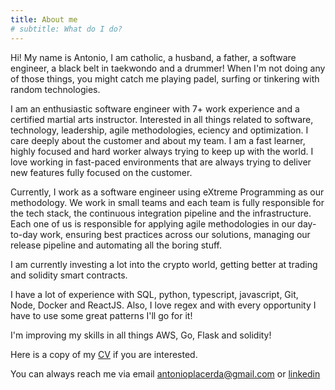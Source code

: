 ```yaml
---
title: About me
# subtitle: What do I do?
---
```


Hi! My name is Antonio, I am catholic, a husband, a father, a software engineer, a black belt in taekwondo and a drummer!
When I'm not doing any of those things, you might catch me playing padel, surfing or tinkering with random technologies.

I am an enthusiastic software engineer with 7+ work experience and a certified martial arts instructor. Interested in all things related to software, technology, leadership, agile methodologies, e ciency and optimization. I care deeply about the customer and about my team. I am a fast learner, highly focused and hard worker always trying to keep up with the world. I love working in fast-paced environments that are always trying to deliver new features fully focused on the customer.

Currently, I work as a software engineer using eXtreme Programming as our methodology. We work in small teams and each team is fully responsible for the tech stack, the continuous integration pipeline and the infrastructure. Each one of us is responsible for applying agile methodologies in our day-to-day work, ensuring best practices across our solutions, managing our release pipeline and automating all the boring stuff.

I am currently investing a lot into the crypto world, getting better at trading and solidity smart contracts.

I have a lot of experience with SQL, python, typescript, javascript, Git, Node, Docker and ReactJS. Also, I love regex and with every opportunity I have to use some great patterns I'll go for it!

I'm improving my skills in all things AWS, Go, Flask and solidity!

Here is a copy of my [CV](/cv.pdf) if you are interested.

You can always reach me via email <a href="mailto:antonioplacerda@gmail.com">antonioplacerda@gmail.com</a> or [linkedin](https://www.linkedin.com/in/antonioplacerda/?locale=en_US)